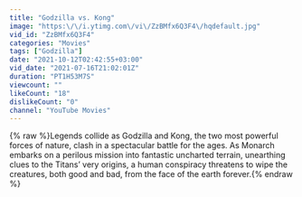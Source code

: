 ```yaml
---
title: "Godzilla vs. Kong"
image: "https:\/\/i.ytimg.com\/vi\/ZzBMfx6Q3F4\/hqdefault.jpg"
vid_id: "ZzBMfx6Q3F4"
categories: "Movies"
tags: ["Godzilla"]
date: "2021-10-12T02:42:55+03:00"
vid_date: "2021-07-16T21:02:01Z"
duration: "PT1H53M7S"
viewcount: ""
likeCount: "18"
dislikeCount: "0"
channel: "YouTube Movies"
---
```

{% raw %}Legends collide as Godzilla and Kong, the two most powerful forces of nature, clash in a spectacular battle for the ages. As Monarch embarks on a perilous mission into fantastic uncharted terrain, unearthing clues to the Titans’ very origins, a human conspiracy threatens to wipe the creatures, both good and bad, from the face of the earth forever.{% endraw %}

